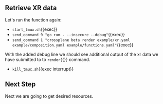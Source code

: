 ## Retrieve XR data

Let's run the function again:

- `start_tmux.sh`{{exec}}
- `send_command 0 "go run . --insecure --debug"`{{exec}}
- `send_command 1 "crossplane beta render example/xr.yaml example/composition.yaml example/functions.yaml"`{{exec}}

With the added debug line we should see additional
output of the xr data we have submitted to to `render`{{}} command.

- `kill_tmux.sh`{{exec interrupt}}

## Next Step

Next we are going to get desired resources.
